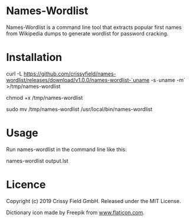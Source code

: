 # Names-Wordlist
Names-Wordlist is a command line tool that extracts popular first names from Wikipedia dumps to generate wordlist for password cracking.

# Installation

curl -L https://github.com/crissyfield/names-wordlist/releases/download/v1.0.0/names-wordlist-`uname -s`-`uname -m` >/tmp/names-wordlist

chmod +x /tmp/names-wordlist

sudo mv /tmp/names-wordlist /usr/local/bin/names-wordlist

# Usage

Run names-wordlist in the command line like this:

names-wordlist output.lst

# Licence
Copyright (c) 2019 Crissy Field GmbH. Released under the MIT License.

Dictionary icon made by Freepik from www.flaticon.com.
